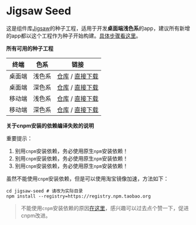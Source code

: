 # Jigsaw Seed

这是组件库[Jigsaw](https://github.com/rdkmaster/jigsaw)的种子工程，适用于开发**桌面端浅色系**的app，建议所有新增的app都以这个工程作为种子开始构建。[具体步骤看这里](http://rdk.zte.com.cn/components/guide/quick-start)。

**所有可用的种子工程**

终端 | 色系 | 链接
-----|-----|-----
桌面端 | 浅色系 | [仓库](https://github.com/rdkmaster/jigsaw-seed) / [直接下载](https://github.com/rdkmaster/jigsaw-seed/archive/master.zip)
桌面端 | 深色系 | [仓库](https://github.com/rdkmaster/jigsaw-seed-dark) / [直接下载](https://github.com/rdkmaster/jigsaw-seed-dark/archive/master.zip)
移动端 | 浅色系 | [仓库](https://github.com/rdkmaster/jigsaw-seed-mobile) / [直接下载](https://github.com/rdkmaster/jigsaw-seed-mobile/archive/master.zip)
移动端 | 深色系 | [仓库](https://github.com/rdkmaster/jigsaw-seed-dark-mobile) / [直接下载](https://github.com/rdkmaster/jigsaw-seed-dark-mobile/archive/master.zip)


**关于cnpm安装的依赖编译失败的说明**

重要提示：
1. 别用`cnpm`安装依赖，务必使用原生`npm`安装依赖！
2. 别用`cnpm`安装依赖，务必使用原生`npm`安装依赖！
3. 别用`cnpm`安装依赖，务必使用原生`npm`安装依赖！

虽然不能使用`cnpm`安装依赖，但是可以使用淘宝镜像加速，方法如下：

```
cd jigsaw-seed # 请改为实际目录
npm install --registry=https://registry.npm.taobao.org
```

> 不能使用`cnpm`安装依赖的原因[在这里](https://github.com/cnpm/cnpmjs.org/issues/1463)，感兴趣可以过去点个赞一下，促进cnpm改进。